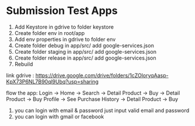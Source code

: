 # Submission Test Apps

1. Add Keystore in gdrive to folder keystore
2. Create folder env in root/app
3. Add env properties in gdrive to folder env
4. Create folder debug in app/src/ add google-services.json
5. Create folder staging in app/src/ add google-services.json
6. Create folder release in app/src/ add google-services.json
7. Rebuild

link gdrive : https://drive.google.com/drive/folders/1cZOloryqAasp-KpX73P6NL7B90ql9Ubq?usp=sharing

flow the app:
 Login -> Home -> Search -> Detail Product -> Buy
               -> Detail Product -> Buy
          Profile -> See Purchase History -> Detail Product -> Buy

1. you can login with email & password just input valid email and password
2. you can login with gmail or facebook

